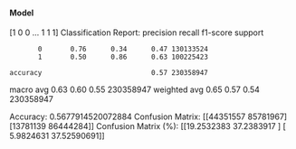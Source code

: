 #### Model
[1 0 0 ... 1 1 1]
Classification Report:
              precision    recall  f1-score   support

           0       0.76      0.34      0.47 130133524
           1       0.50      0.86      0.63 100225423

    accuracy                           0.57 230358947
   macro avg       0.63      0.60      0.55 230358947
weighted avg       0.65      0.57      0.54 230358947

Accuracy: 0.5677914520072884
Confusion Matrix:
[[44351557 85781967]
 [13781139 86444284]]
Confusion Matrix (%):
[[19.2532383  37.2383917 ]
 [ 5.9824631  37.52590691]]
